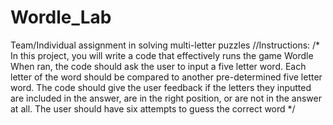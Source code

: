 # Wordle_Lab
Team/Individual assignment in solving multi-letter puzzles
//Instructions:
/* In this project, you will write a code that effectively runs the game Wordle
When ran, the code should ask the user to input a five letter word. Each letter of the word should be compared to another pre-determined five letter word.
The code should give the user feedback if the letters they inputted are included in the answer, are in the right position, or are not in the answer at all. 
The user should have six attempts to guess the correct word */
